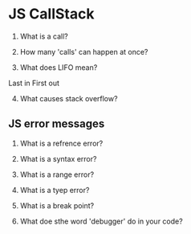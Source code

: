 # JS CallStack

1. What is a call? 
  
  

2. How many 'calls' can happen at once?

3. What does LIFO mean?
  
  Last in First out

4. What causes stack overflow?


## JS error messages

1. What is a refrence error?

2. What is a syntax error?

3. What is a range error?

4. What is a tyep error?

5. What is a break point?

6. What doe sthe word 'debugger' do in your code? 
